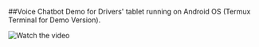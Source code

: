 ##Voice Chatbot Demo for Drivers' tablet running on Android OS (Termux Terminal for Demo Version).




![Watch the video](https://drive.google.com/file/d/1gC8ctzcoGDRB-nS5cwScJmk2AgWe1jI0/view)
